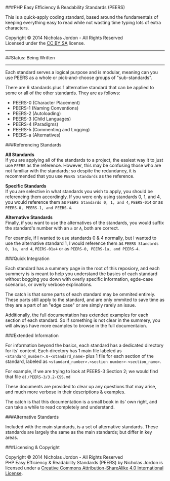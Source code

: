 ###PHP Easy Efficiency &amp; Readability Standards (PEERS)

This is a quick-apply coding standard, based around the fundamentals of keeping
everything easy to read while not wasting time typing lots of extra characters.

Copyright &copy; 2014 Nicholas Jordon - All Rights Reserved<br>
Licensed under the [CC BY SA](http://creativecommons.org/licenses/by-sa/4.0/) license.

---

##Status: Being Written

---

Each standard serves a logical purpose and is modular, meaning can you use PEERS as a
whole or pick-and-choose groups of "sub-standards".

There are 6 standards plus 1 alternative standard that can be applied to some or all
of the other standards. They are as follows:

- PEERS-0 (Character Placement)
- PEERS-1 (Naming Conventions)
- PEERS-2 (Autoloading)
- PEERS-3 (Child Languages)
- PEERS-4 (Paradigms)
- PEERS-5 (Commenting and Logging)
- PEERS-a (Alternatives)

###Referencing Standards

**All Standards**<br>
If you are applying all of the standards to a project, the easiest way it to just use
`PEERS` as the reference. However, this may be confusing those who are not familiar
with the standards; so despite the redundancy, it is recommended that you use
`PEERS Standards` as the reference.

**Specific Standards**<br>
If you are selective in what standards you wish to apply, you should be referencing
them accordingly. If you were only using standards 0, 1, and 4, you would reference
them as `PEERS Standards 0, 1, and 4`, `PEERS-014` or as
`PEERS-0, PEERS-1, and PEERS-4`.

**Alternative Standards**<br>
Finally, if you want to use the alternatives of the standards, you would suffix the
standard's number with an `a` or `A`, both are correct.

For example, if I wanted to use standards 0 &amp; 4 normally, but I wanted to use
the alternative standard 1, I would reference them as `PEERS Standards 0, 1a, and 4`,
`PEERS-01a4` or as `PEERS-0, PEERS-1a, and PEERS-4`.

###Quick Integration

Each standard has a summery page in the root of this reposiory, and each summery is
is meant to help you understand the basics of each standard without bogging you down
with overly specific information, egde-case scenarios, or overly verbose explinations.

The catch is that some parts of each standard may be ommited entirely. These parts
still apply to the standard, and are only ommited to save time as they are a part of
an "edge case" or are simply rarely an issue.

Additionally, the full documentation has extended examples for each section of each
standard. So if something is not clear in the summery, you will always have more
examples to browse in the full documentaion.

###Extended Information

For information beyond the basics, each standard has a dedicated directory for its'
content. Each directory has 1 main file labeled as
`<standard_number>.0-<standard_name>` plus 1 file for each section of the standard,
labeled as `<standard_number>.<section number>-<section_name>`.

For example, if we are trying to look at PEERS-3 Section 2; we would find that file
at `/PEERS-3/3.2-CSS.md`

These documents are provided to clear up any questions that may arise, and much more
verbose in their descriptions &amp; examples.

The catch is that this documentation is a small book in its' own right, and can take
a while to read completely and understand.


###Alternative Standards

Included with the main standards, is a set of alternative standards. These standards
are largely the same as the main standards; but differ in key areas.

###Licensing &amp; Copyright


Copyright &copy; 2014 Nicholas Jordon - All Rights Reserved<br>
PHP Easy Efficiency & Readability Standards (PEERS) by Nicholas Jordon is licensed
under a [Creative Commons Attribution-ShareAlike 4.0 International License](http://creativecommons.org/licenses/by-sa/4.0/).





